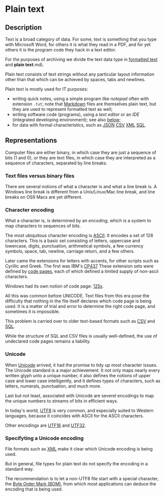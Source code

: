 # Plain text

## Description

Text is a broad category of data.
For some, text is something that you type with Microsoft Word,
for others it is what they read in a PDF, and for yet others it is the
program code they hack in a text editor.

For the purposes of archiving we divide the text data type in 
[formatted text](formattedText.md) and **plain text**.md).

Plain text consists of text strings without any particular layout information
other than that which can be achieved by spaces, tabs and newlines.

Plain text is mostly used for IT purposes:

*   writing quick notes, using a simple program like *notepad*
    often with extension `.txt`;
    note that [Markdown](../fileTypes/markdown.md) files are themselves
    plain text, but they are used to represent formatted text as well;
*   writing software code (programs), using a *text editor* or
    an *IDE* (integrated developing environment);
    see also [below](#programming-languages);
*   for data with formal characteristics, such as 
    [JSON](../fileTypes/json.md)
    [CSV](../fileTypes/csv.md)
    [XML](../fileTypes/xml.md)
    [SQL](../fileTypes/sql.md).

## Representations

Computer files are either binary, in which case they are just a sequence of bits
(1 and 0), or they are text files, in which case they are interpreted as a
sequence of characters, separated by line breaks.

### Text files versus binary files

There are several notions of what a character is and what a line break is.
A Windows line break is different from a Unix/Linux/Mac line break, and line
breaks on OS9 Macs are yet different.

### Character encoding

What a character is, is determined by an *encoding*, which is a system to map
characters to sequences of bits.

The most ubiquitous character encoding is
[ASCII]({{wikipedia}}/ASCII).
It encodes a set of 128 characters.
This is a basic set consisting of letters, uppercase and lowercase,
digits, punctuation, arithmetical symbols, a few currency symbols, space, tab,
newline, carriage return, and a few others.

Later came the extensions for letters with accents, for other scripts such as
Cyrillic and Greek.
The first was IBM's [CP437]({{wikipedia}}/Code_page_437)
These extension sets were defined by
[code pages]({{wikipedia}}/ISO/IEC_8859),
each of which defined a limited supply of non-ascii characters.

Windows had its own notion of code page: 
[125x]({{wikipedia}}/Windows_code_page).

All this was common before UNICODE.
Text files from this era pose the difficulty that nothing in the file itself
declares which code page is being used. It is a matter of trial and error to
determine the right code page, and sometimes it is impossible.

This problem is carried over to older text-based formats such as 
[CSV](../fileTypes/csv.md) and 
[SQL](../fileTypes.sql.md).

While the structure of SQL and CSV files is usually well-defined, the use of
undeclared code pages remains a liability.

### Unicode

When [Unicode]({{unicode}})
arrived, it had the promise to tidy up most character issues.
The Unicode standard is a major achievement.
It not only maps nearly every written glyph unto a unique number, it also
defines the notions of upper case and lower case intelligently, and it defines
types of characters, such as letters, numerals, punctuation, and much more.

Last but not least, associated with Unicode are severel encodings to map the
unique numbers to streams of bits in efficient ways.

In today's world, 
[UTF8]({{wikipedia}}/UTF-8)
is very common, and especially
suited to Western languages, because it coincides with ASCII for
the ASCII characters. 

Other encodings are [UTF16]({{wikipedia}}/UTF-16)
and [UTF32]({{wikipedia}}/UTF-32).

### Specifyting a Unicode encoding

File formats such as [XML](../fileTypes/xml.md) make it clear which Unicode
encoding is being used.

But in general, file types for plain text do not specify the encoding in a
standard way.

The recommendation is to let a non-UTF8 file start with a special character,
the [Byte Order Mark (BOM)]({{wikipedia}}/Byte_order_mark), from
which most applications can deduce the encoding that is being used.


